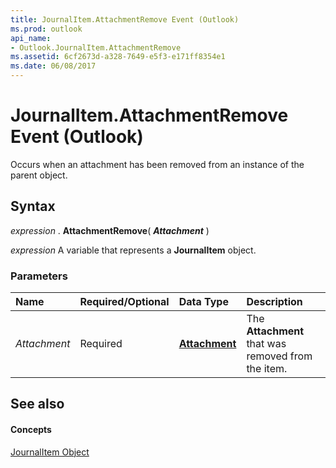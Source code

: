 ```yaml
---
title: JournalItem.AttachmentRemove Event (Outlook)
ms.prod: outlook
api_name:
- Outlook.JournalItem.AttachmentRemove
ms.assetid: 6cf2673d-a328-7649-e5f3-e171ff8354e1
ms.date: 06/08/2017
---
```



# JournalItem.AttachmentRemove Event (Outlook)

Occurs when an attachment has been removed from an instance of the parent object.


## Syntax

 _expression_ . **AttachmentRemove**( **_Attachment_** )

 _expression_ A variable that represents a **JournalItem** object.


### Parameters



|**Name**|**Required/Optional**|**Data Type**|**Description**|
|:-----|:-----|:-----|:-----|
| _Attachment_|Required| **[Attachment](attachment-object-outlook.md)**|The **Attachment** that was removed from the item.|

## See also


#### Concepts


[JournalItem Object](journalitem-object-outlook.md)

